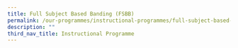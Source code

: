 ```yaml
---
title: Full Subject Based Banding (FSBB)
permalink: /our-programmes/instructional-programmes/full-subject-based-banding-fsbb
description: ""
third_nav_title: Instructional Programme
---
```

